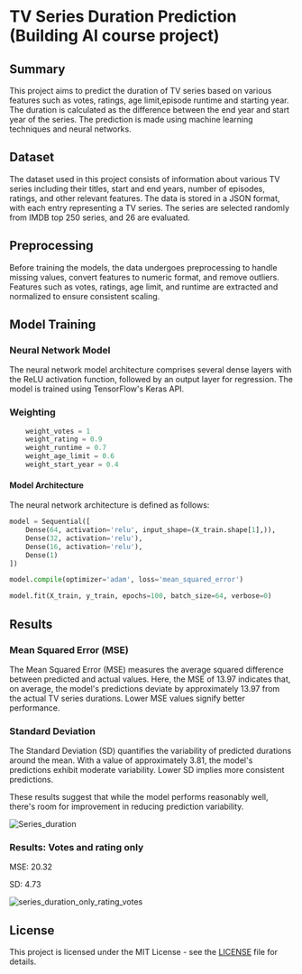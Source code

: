 
# TV Series Duration Prediction (Building AI course project)
## Summary
This project aims to predict the duration of TV series based on various features such as votes, ratings, age limit,episode runtime and starting year. The duration is calculated as the difference between the end year and start year of the series. The prediction is made using machine learning techniques and neural networks.

## Dataset

The dataset used in this project consists of information about various TV series including their titles, start and end years, number of episodes, ratings, and other relevant features. The data is stored in a JSON format, with each entry representing a TV series. The series are selected randomly from IMDB top 250 series, and 26 are evaluated.

## Preprocessing

Before training the models, the data undergoes preprocessing to handle missing values, convert features to numeric format, and remove outliers. Features such as votes, ratings, age limit, and runtime are extracted and normalized to ensure consistent scaling.

## Model Training

### Neural Network Model

The neural network model architecture comprises several dense layers with the ReLU activation function, followed by an output layer for regression. The model is trained using TensorFlow's Keras API.

### Weighting
```python
    weight_votes = 1
    weight_rating = 0.9
    weight_runtime = 0.7
    weight_age_limit = 0.6
    weight_start_year = 0.4
```
#### Model Architecture

The neural network architecture is defined as follows:

```python
model = Sequential([
    Dense(64, activation='relu', input_shape=(X_train.shape[1],)),
    Dense(32, activation='relu'),
    Dense(16, activation='relu'),
    Dense(1)
])

model.compile(optimizer='adam', loss='mean_squared_error')

model.fit(X_train, y_train, epochs=100, batch_size=64, verbose=0)

```
## Results

### Mean Squared Error (MSE)
The Mean Squared Error (MSE) measures the average squared difference between predicted and actual values. Here, the MSE of 13.97 indicates that, on average, the model's predictions deviate by approximately 13.97 from the actual TV series durations. Lower MSE values signify better performance.

### Standard Deviation
The Standard Deviation (SD) quantifies the variability of predicted durations around the mean. With a value of approximately 3.81, the model's predictions exhibit moderate variability. Lower SD implies more consistent predictions.

These results suggest that while the model performs reasonably well, there's room for improvement in reducing prediction variability.

![Series_duration](https://github.com/U25B3/BuildingAI-project/assets/80511413/9b667201-d95c-42f8-b41e-6f1f6e51b8b5)

### Results: Votes and rating only
MSE: 20.32

SD: 4.73

![series_duration_only_rating_votes](https://github.com/U25B3/BuildingAI-project/assets/80511413/523e627e-51f1-4100-8676-b9cc39f1f780)



## License

This project is licensed under the MIT License - see the [LICENSE](LICENSE) file for details.
